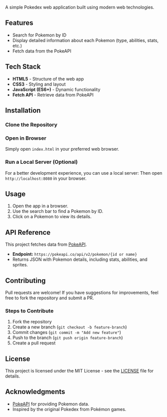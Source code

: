 A simple Pokedex web application built using modern web technologies.

## Features
- Search for Pokemon by  ID
- Display detailed information about each Pokemon (type, abilities, stats, etc.)
- Fetch data from the PokeAPI

## Tech Stack
- **HTML5** - Structure of the web app
- **CSS3** - Styling and layout
- **JavaScript (ES6+)** - Dynamic functionality
- **Fetch API** - Retrieve data from PokeAPI


## Installation

### Clone the Repository


### Open in Browser
Simply open `index.html` in your preferred web browser.

### Run a Local Server (Optional)
For a better development experience, you can use a local server:
Then open `http://localhost:8080` in your browser.

## Usage
1. Open the app in a browser.
2. Use the search bar to find a Pokemon by  ID.
3. Click on a Pokemon to view its details.

## API Reference
This project fetches data from [PokeAPI](https://pokeapi.co/).

- **Endpoint:** `https://pokeapi.co/api/v2/pokemon/{id or name}`
- Returns JSON with Pokemon details, including stats, abilities, and sprites.

## Contributing
Pull requests are welcome! If you have suggestions for improvements, feel free to fork the repository and submit a PR.

### Steps to Contribute
1. Fork the repository
2. Create a new branch (`git checkout -b feature-branch`)
3. Commit changes (`git commit -m "Add new feature"`)
4. Push to the branch (`git push origin feature-branch`)
5. Create a pull request

## License
This project is licensed under the MIT License - see the [LICENSE](LICENSE) file for details.

## Acknowledgments
- [PokeAPI](https://pokeapi.co/) for providing Pokemon data.
- Inspired by the original Pokedex from Pokémon games.
